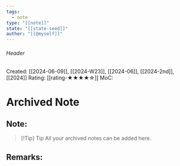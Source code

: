 ```yaml
---
tags:
  - note
type: "[[note]]"
state: "[[state-seed]]"
author: "[[@myself]]"
---
```

###### Header
Created: [[2024-06-09]], [[2024-W23]], [[2024-06]], [[2024-2nd]], [[2024]]
Rating: [[rating-★★★★☆]]
MoC: 
# Archived Note

## Note:

>[!Tip] Tip
>All your archived notes can be added here. 

## Remarks: